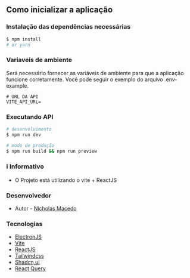 ## Como inicializar a aplicação
### Instalação das dependências necessárias

```bash
$ npm install
# or yarn 
```

### Variaveis de ambiente
Será necessário fornecer as variáveis de ambiente para que a aplicação funcione corretamente. Você pode seguir o exemplo do arquivo .env-example.

```env
# URL DA API 
VITE_API_URL=
```

### Executando API

```bash
# desenvolvimento
$ npm run dev

# modo de produção
$ npm run build && npm run preview
```


### ℹ️ Informativo

- O Projeto está utilizando o vite + ReactJS 

### Desenvolvedor

- Autor - [Nicholas Macedo](https://www.linkedin.com/in/nicholasmacedoo/)

### Tecnologias

- [ElectronJS](https://www.electronjs.org/pt/)
- [Vite](https://electron-vite.github.io/)
- [ReactJS](https://react.dev/)
- [Tailwindcss](https://tailwindcss.com/)
- [Shadcn,ui](https://ui.shadcn.com/)
- [React Query](https://tanstack.com/query/v3/)